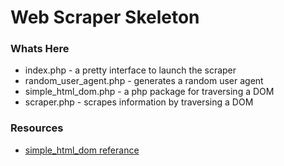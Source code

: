 # Web Scraper Skeleton


### Whats Here
 * index.php - a pretty interface to launch the scraper
 * random_user_agent.php - generates a random user agent
 * simple_html_dom.php - a php package for traversing a DOM
 * scraper.php - scrapes information by traversing a DOM

### Resources
* [simple_html_dom referance](http://simplehtmldom.sourceforge.net/manual.htm) 


